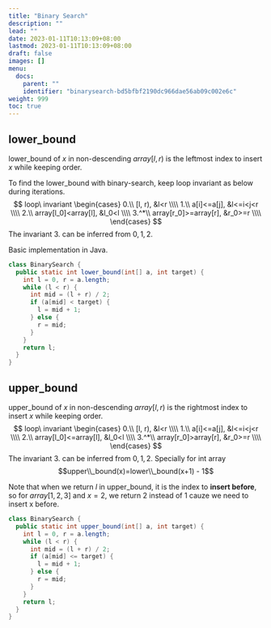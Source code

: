 ```yaml
---
title: "Binary Search"
description: ""
lead: ""
date: 2023-01-11T10:13:09+08:00
lastmod: 2023-01-11T10:13:09+08:00
draft: false
images: []
menu:
  docs:
    parent: ""
    identifier: "binarysearch-bd5bfbf2190dc966dae56ab09c002e6c"
weight: 999
toc: true
---
```

## lower_bound
lower_bound of $x$ in non-descending $array[l, r)$ is the leftmost index to insert $x$ while keeping order.

To find the lower_bound with binary-search, keep loop invariant as below during iterations.
$$
loop\ invariant
\begin{cases}
0.\\ [l, r), &l<r \\\\
1.\\ a[i]<=a[j], &l<=i<j<r \\\\
2.\\ array[l_0]<array[l], &l_0<l \\\\
3.^*\\ array[r_0]>=array[r], &r_0>=r \\\\
\end{cases}
$$
The invariant $3.$ can be inferred from $0,1,2$.

Basic implementation in Java.
```java
class BinarySearch {
  public static int lower_bound(int[] a, int target) {
    int l = 0, r = a.length;
    while (l < r) {
      int mid = (l + r) / 2;
      if (a[mid] < target) {
        l = mid + 1;
      } else {
        r = mid;
      }
    }
    return l;
  }
}
```
## upper_bound
upper_bound of $x$ in non-descending $array[l, r)$ is the rightmost index to insert $x$ while keeping order.
$$
loop\ invariant
\begin{cases}
0.\\ [l, r), &l<r \\\\
1.\\ a[i]<=a[j], &l<=i<j<r \\\\
2.\\ array[l_0]<=array[l], &l_0<l \\\\
3.^*\\ array[r_0]>array[r], &r_0>=r \\\\
\end{cases}
$$
The invariant $3.$ can be inferred from $0,1,2$. Specially for int array $$upper\\_bound(x)=lower\\_bound(x+1) - 1$$

Note that when we return $l$ in upper_bound, it is the index to **insert before**, so for $array[1,2,3]$ and
$x=2$, we return 2 instead of 1 cauze we need to insert x before.
```java
class BinarySearch {
  public static int upper_bound(int[] a, int target) {
    int l = 0, r = a.length;
    while (l < r) {
      int mid = (l + r) / 2;
      if (a[mid] <= target) {
        l = mid + 1;
      } else {
        r = mid;
      }
    }
    return l;
  }
}
```
